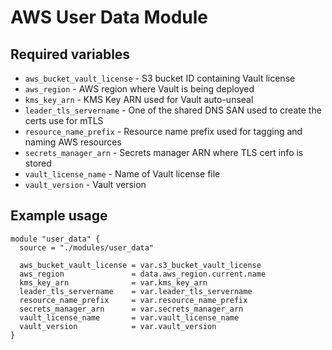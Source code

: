 # AWS User Data Module

## Required variables

* `aws_bucket_vault_license` - S3 bucket ID containing Vault license
* `aws_region` - AWS region where Vault is being deployed
* `kms_key_arn` - KMS Key ARN used for Vault auto-unseal
* `leader_tls_servername` - One of the shared DNS SAN used to create the certs use for mTLS
* `resource_name_prefix` - Resource name prefix used for tagging and naming AWS resources
* `secrets_manager_arn` - Secrets manager ARN where TLS cert info is stored
* `vault_license_name` - Name of Vault license file
* `vault_version` - Vault version

## Example usage

```hcl
module "user_data" {
  source = "./modules/user_data"

  aws_bucket_vault_license = var.s3_bucket_vault_license
  aws_region               = data.aws_region.current.name
  kms_key_arn              = var.kms_key_arn
  leader_tls_servername    = var.leader_tls_servername
  resource_name_prefix     = var.resource_name_prefix
  secrets_manager_arn      = var.secrets_manager_arn
  vault_license_name       = var.vault_license_name
  vault_version            = var.vault_version
}
```
